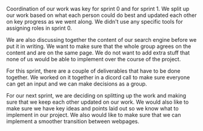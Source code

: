 Coordination of our work was key for sprint 0 and for sprint 1. We split up our work based on what each person could do best and updated each other on key progress as we went along. We didn't use any specific tools for assigning roles in sprint 0.

We are also discussing together the content of our search engine before we put it in writing. We want to make sure that the whole group agrees on the content and are on the same page. We do not want to add extra stuff that none of us would be able to implement over the course of the project.

For this sprint, there are a couple of deliverables that have to be done together. We worked on it together in a dicord call to make sure everyone can get an input and we can make decisions as a group.

For our next sprint, we are deciding on splitting up the work and making sure that we keep each other updated on our work. We would also like to make sure we have key ideas and points laid out so we know what to implement in our project. We also would like to make sure that we can implement a smoother transition between webpages.
